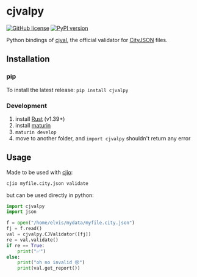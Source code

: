 # cjvalpy

[![GitHub license](https://img.shields.io/github/license/cityjson/cjvalpy)](https://github.com/cityjson/cjvalpy/blob/main/LICENSE) 
[![PyPI version](https://badge.fury.io/py/cjvalpy.svg)](https://badge.fury.io/py/cjvalpy)

Python bindings of [cjval](https://github.com/cityjson/cjval), the official validator for [CityJSON](https://cityjson.org) files.


## Installation

### pip

To install the latest release: `pip install cjvalpy`

### Development

  1. install [Rust](https://www.rust-lang.org/) (v1.39+)
  2. install [maturin](https://github.com/PyO3/maturin) 
  3. `maturin develop`
  4. move to another folder, and `import cjvalpy` shouldn't return any error


## Usage

Made to be used with [cjio](https://github.com/cityjson/cjio): 

```bash
cjio myfile.city.json validate
```

but can be used directly in python:

```python
import cjvalpy
import json

f = open("/home/elvis/mydata/myfile.city.json")
fj = f.read()
val = cjvalpy.CJValidator([fj])
re = val.validate()
if re == True:
    print("✅")
else: 
    print("oh no invalid 😢")
    print(val.get_report())
```



